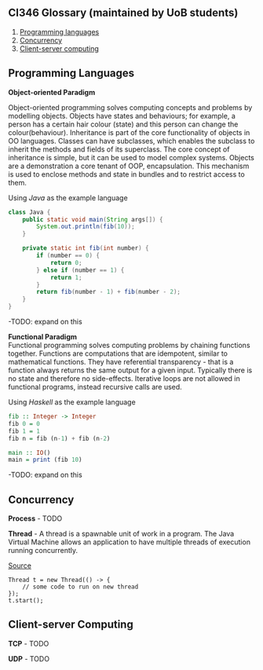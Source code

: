 ## CI346 Glossary (maintained by UoB students)

1. [Programming languages](#programming-languages)
2. [Concurrency](#concurrency)
3. [Client-server computing](#client-server-computing)

Programming Languages
---

**Object-oriented Paradigm**

Object-oriented programming solves computing concepts and problems by modelling objects. Objects have states and behaviours; for example, a person has a certain hair colour (state) and this person can change the colour(behaviour). Inheritance is part of the core functionality of objects in OO languages. Classes can have subclasses, which enables the subclass to inherit the methods and fields of its superclass. The core concept of inheritance is simple, but it can be used to model complex systems.  Objects are a demonstration a core tenant of OOP, encapsulation. This mechanism is used to enclose methods and state in bundles and to restrict access to them. 

Using _Java_ as the example language
```java
class Java {
    public static void main(String args[]) {
        System.out.println(fib(10));
    }

    private static int fib(int number) {
        if (number == 0) {
            return 0;
        } else if (number == 1) {
            return 1;
        }
        return fib(number - 1) + fib(number - 2);
    }
}
```

-TODO: expand on this

**Functional Paradigm**  
Functional programming solves computing problems by chaining functions together. Functions are computations that are idempotent, similar to mathematical functions. They have referential transparency - that is a function always returns the same output for a given input. Typically there is no state and therefore no side-effects. Iterative loops are not allowed in functional programs, instead recursive calls are used.

Using _Haskell_ as the example language
```haskell
fib :: Integer -> Integer
fib 0 = 0
fib 1 = 1
fib n = fib (n-1) + fib (n-2)

main :: IO()
main = print (fib 10)
```
-TODO: expand on this

Concurrency
---

**Process** - TODO


**Thread** - A thread is a spawnable unit of work in a program.
The Java Virtual Machine allows an application to have multiple threads of execution running concurrently.

[Source](https://docs.oracle.com/en/java/javase/11/docs/api/java.base/java/lang/Thread.html)

```
Thread t = new Thread(() -> {
    // some code to run on new thread
});
t.start();
```



Client-server Computing
---

**TCP** - TODO

**UDP** - TODO
